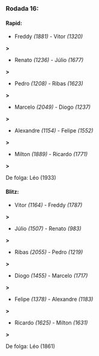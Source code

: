 ### Rodada 16:

#### Rapid:

* Freddy *(1881)*     -     Vitor *(1320)*

 **>** 
* Renato *(1236)*     -     Júlio *(1677)*

 **>** 
* Pedro *(1208)*     -     Ribas *(1623)*

 **>** 
* Marcelo *(2049)*     -     Diogo *(1237)*

 **>** 
* Alexandre *(1154)*     -     Felipe *(1552)*

 **>** 
* Milton *(1889)*     -     Ricardo *(1771)*

 **>** 

De folga: Léo (1933)

#### Blitz:

* Vitor *(1164)*     -     Freddy *(1787)*

 **>** 
* Júlio *(1507)*     -     Renato *(983)*

 **>** 
* Ribas *(2055)*     -     Pedro *(1219)*

 **>** 
* Diogo *(1455)*     -     Marcelo *(1717)*

 **>** 
* Felipe *(1378)*     -     Alexandre *(1183)*

 **>** 
* Ricardo *(1625)*     -     Milton *(1631)*

 **>** 

De folga: Léo (1861)

